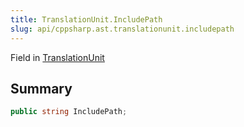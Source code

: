 ```yaml
---
title: TranslationUnit.IncludePath
slug: api/cppsharp.ast.translationunit.includepath
---
```

Field in [TranslationUnit](/api/cppsharp/ast/translationunit)

## Summary



```csharp
public string IncludePath;
```


